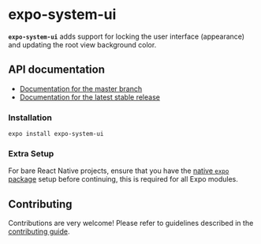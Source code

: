 # expo-system-ui

**`expo-system-ui`** adds support for locking the user interface (appearance) and updating the root view background color.

## API documentation

- [Documentation for the master branch][docs-main]
- [Documentation for the latest stable release][docs-stable]

### Installation

```
expo install expo-system-ui
```

### Extra Setup

For bare React Native projects, ensure that you have the [native `expo` package][expo-modules] setup before continuing, this is required for all Expo modules.

## Contributing

Contributions are very welcome! Please refer to guidelines described in the [contributing guide][contributing].

[docs-main]: https://github.com/expo/expo/blob/master/docs/pages/versions/unversioned/sdk/system-ui.md
[docs-stable]: https://docs.expo.dev/versions/latest/sdk/system-ui/
[contributing]: https://github.com/expo/expo#contributing
[expo-modules]: https://docs.expo.dev/bare/installing-expo-modules/
